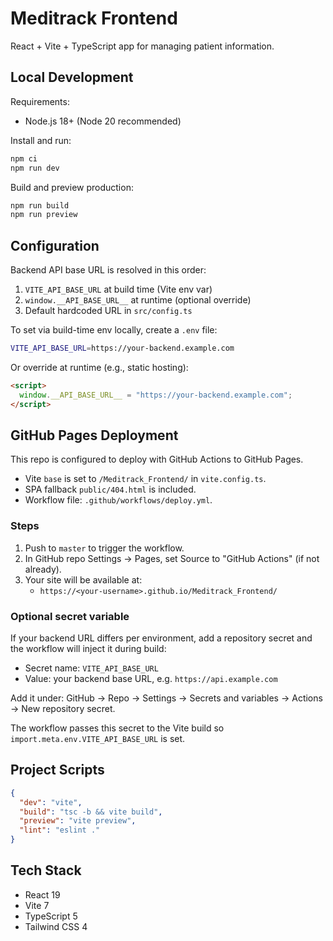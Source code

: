 # Meditrack Frontend

React + Vite + TypeScript app for managing patient information.

## Local Development

Requirements:

- Node.js 18+ (Node 20 recommended)

Install and run:

```bash
npm ci
npm run dev
```

Build and preview production:

```bash
npm run build
npm run preview
```

## Configuration

Backend API base URL is resolved in this order:

1. `VITE_API_BASE_URL` at build time (Vite env var)
2. `window.__API_BASE_URL__` at runtime (optional override)
3. Default hardcoded URL in `src/config.ts`

To set via build-time env locally, create a `.env` file:

```bash
VITE_API_BASE_URL=https://your-backend.example.com
```

Or override at runtime (e.g., static hosting):

```html
<script>
  window.__API_BASE_URL__ = "https://your-backend.example.com";
</script>
```

## GitHub Pages Deployment

This repo is configured to deploy with GitHub Actions to GitHub Pages.

- Vite `base` is set to `/Meditrack_Frontend/` in `vite.config.ts`.
- SPA fallback `public/404.html` is included.
- Workflow file: `.github/workflows/deploy.yml`.

### Steps

1. Push to `master` to trigger the workflow.
2. In GitHub repo Settings → Pages, set Source to "GitHub Actions" (if not already).
3. Your site will be available at:
   - `https://<your-username>.github.io/Meditrack_Frontend/`

### Optional secret variable

If your backend URL differs per environment, add a repository secret and the workflow will inject it during build:

- Secret name: `VITE_API_BASE_URL`
- Value: your backend base URL, e.g. `https://api.example.com`

Add it under: GitHub → Repo → Settings → Secrets and variables → Actions → New repository secret.

The workflow passes this secret to the Vite build so `import.meta.env.VITE_API_BASE_URL` is set.

## Project Scripts

```json
{
  "dev": "vite",
  "build": "tsc -b && vite build",
  "preview": "vite preview",
  "lint": "eslint ."
}
```

## Tech Stack

- React 19
- Vite 7
- TypeScript 5
- Tailwind CSS 4
